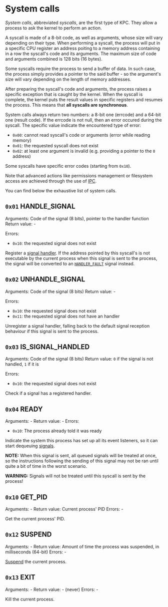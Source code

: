 # System calls

_System calls_, abbreviated _syscalls_, are the first type of KPC. They allow a process to ask the kernel to perform an action.

A syscall is made of a 8-bit code, as well as arguments, whose size will vary depending on their type.
When performing a syscall, the process will put in a specific CPU register an address poiting to a memory address containing in a row the syscall's code and its arguments. The maximum size of code and arguments combined is 128 bits (16 bytes).

Some syscalls require the process to send a buffer of data. In such case, the process simply provides a pointer to the said buffer - so the argument's size will vary depending on the length of memory addresses.

After preparing the syscall's code and arguments, the process raises a specific exception that is caught by the kernel. When the syscall is complete, the kernel puts the result values in specific registers and resumes the process. This means that **all syscalls are synchronous**.

System calls always return two numbers: a 8-bit one (errcode) and a 64-bit one (result code). If the errcode is not null, then an error occured during the syscall. The specific value indicate the encountered type of error:

* `0x00`: cannot read syscall's code or arguments (error while reading memory)
* `0x01`: the requested syscall does not exist
* `0x02`: at least one argument is invalid (e.g. providing a pointer to the `0` address)

Some syscalls have specific error codes (starting from `0x10`).

Note that advanced actions like permissions management or filesystem access are achieved through the use of [IPC](ipc.md).

You can find below the exhaustive list of system calls.

## `0x01` HANDLE_SIGNAL

Arguments: Code of the signal (8 bits), pointer to the handler function
Return value: -

Errors:
* `0x10`: the requested signal does not exist

Register a [signal handler](#signals).
If the address pointed by this syscall's is not executable by the current process when this signal is sent to the process, the signal will be converted to an [`HANDLER_FAULT`](#0x01-handlerfault) signal instead.

## `0x02` UNHANDLE_SIGNAL

Arguments: Code of the signal (8 bits)
Return value: -

Errors:
* `0x10`: the requested signal does not exist
* `0x11`: the requested signal does not have an handler

Unregister a signal handler, falling back to the default signal reception behaviour if this signal is sent to the process.

## `0x03` IS_SIGNAL_HANDLED

Arguments: Code of the signal (8 bits)
Return value: `0` if the signal is not handled, `1` if it is

Errors:
* `0x10`: the requested signal does not exist

Check if a signal has a registered handler.

## `0x04` READY

Arguments: -
Return value: -
Errors:
* `0x10`: The process already told it was ready

Indicate the system this process has set up all its event listeners, so it can start dequeuing [signals](signals.md).

**NOTE:** When this signal is sent, all queued signals will be treated at once, so the instructions following the sending of this signal may not be ran until quite a bit of time in the worst scenario.

**WARNING:** Signals will not be treated until this syscall is sent by the process!

## `0x10` GET_PID

Arguments: -
Return value: Current process' PID
Errors: -

Get the current process' PID.

## `0x12` SUSPEND

Arguments: -
Return value: Amount of time the process was suspended, in milliseconds (64-bit)
Errors: -

[Suspend](../features/balancer.md#processes-suspension) the current process.

## `0x13` EXIT

Arguments: -
Return value: - (never)
Errors: -

Kill the current process.
